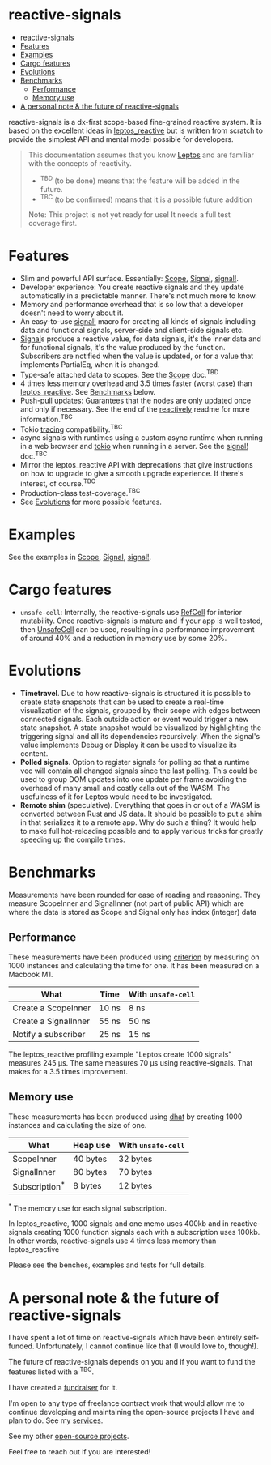 <!-- 
Please don't edit. This document has been generated from "src/readme.tpl.md"
--> 
# reactive-signals

- [reactive-signals](#reactive-signals)
- [Features](#features)
- [Examples](#examples)
- [Cargo features](#cargo-features)
- [Evolutions](#evolutions)
- [Benchmarks](#benchmarks)
    - [Performance](#performance)
    - [Memory use](#memory-use)
- [A personal note & the future of reactive-signals](#a-personal-note-&-the-future-of-reactive-signals)


reactive-signals is a dx-first scope-based fine-grained reactive system. It is based on the excellent ideas in
[leptos_reactive](https://crates.io/crates/leptos_reactive) but is written from scratch to
provide the simplest API and mental model possible for developers.

> This documentation assumes that you know [Leptos](https://crates.io/crates/leptos) and are familiar
> with the concepts of reactivity.
> - <sup>TBD</sup> (to be done) means that the feature will be added in the future.
> - <sup>TBC</sup> (to be confirmed) means that it is a possible future addition
>
> Note: This project is not yet ready for use! It needs a full test coverage first.


# Features

- Slim and powerful API surface. Essentially: [Scope](https://docs.rs/reactive-signals/latest/reactive_signals/scope/scope/struct.Scope.html), [Signal](https://docs.rs/reactive-signals/latest/reactive_signals/signals/struct.Signal.html), [signal!](https://docs.rs/reactive-signals/latest/reactive_signals/macros/macro.signal.html).
- Developer experience: You create reactive signals and they update automatically in a predictable manner.
  There's not much more to know.
- Memory and performance overhead that is so low that a developer doesn't need to worry about it.
- An easy-to-use [signal!](https://docs.rs/reactive-signals/latest/reactive_signals/macros/macro.signal.html) macro for creating all kinds of signals including data and functional signals,
  server-side and client-side signals etc.
- [Signal](https://docs.rs/reactive-signals/latest/reactive_signals/signals/struct.Signal.html)s produce a reactive value, for data signals, it's the inner data and for functional signals,
  it's the value produced by the function. Subscribers are notified when the value is updated,
  or for a value that implements PartialEq, when it is changed.
- Type-safe attached data to scopes. See the [Scope](https://docs.rs/reactive-signals/latest/reactive_signals/scope/scope/struct.Scope.html) doc.<sup>TBD</sup>
- 4 times less memory overhead and 3.5 times faster (worst case) than [leptos_reactive](https://crates.io/crates/leptos_reactive).
  See [Benchmarks](Self#Benchmarks) below.
- Push-pull updates: Guarantees that the nodes are only updated once and only if necessary.
  See the end of the [reactively](https://github.com/modderme123/reactively) readme for more information.<sup>TBC</sup>
- Tokio [tracing](https://crates.io/crates/tracing) compatibility.<sup>TBC</sup>
- async signals with runtimes using a custom async runtime when running in a web browser and
  [tokio](https://crates.io/crates/tokio) when running in a server. See the [signal!](https://docs.rs/reactive-signals/latest/reactive_signals/macros/macro.signal.html) doc.<sup>TBC</sup>
- Mirror the leptos_reactive API with deprecations that give instructions on how to upgrade
  to give a smooth upgrade experience. If there's interest, of course.<sup>TBC</sup>
- Production-class test-coverage.<sup>TBC</sup>
- See [Evolutions](Self#Evolutions) for more possible features.

# Examples

See the examples in [Scope](https://docs.rs/reactive-signals/latest/reactive_signals/scope/scope/struct.Scope.html), [Signal](https://docs.rs/reactive-signals/latest/reactive_signals/signals/struct.Signal.html), [signal!](https://docs.rs/reactive-signals/latest/reactive_signals/macros/macro.signal.html).

# Cargo features

- `unsafe-cell`: Internally, the reactive-signals use [RefCell](https://doc.rust-lang.org/stable/core/cell/struct.RefCell.html) for interior mutability.
  Once reactive-signals is mature and if your app is well tested, then [UnsafeCell](https://doc.rust-lang.org/stable/core/cell/struct.UnsafeCell.html)
  can be used, resulting in a performance improvement of around 40% and a reduction in memory use by some 20%.


# Evolutions

- **Timetravel**. Due to how reactive-signals is structured it is possible to create state snapshots that can
  be used to create a real-time visualization of the signals, grouped by their
  scope with edges between connected signals. Each outside action or event would trigger
  a new state snapshot. A state snapshot would be visualized by highlighting the
  triggering signal and all its dependencies recursively. When the signal's value implements Debug or Display
  it can be used to visualize its content.
- **Polled signals**. Option to register signals for polling so that a runtime vec will contain all changed signals
  since the last polling. This could be used to group DOM updates into one update per frame avoiding
  the overhead of many small and costly calls out of the WASM. The usefulness of it for Leptos would need to be investigated.
- **Remote shim** (speculative). Everything that goes in or out of a WASM is converted between Rust and JS data.
  It should be possible to put a shim in that serializes it to a remote app. Why do such a thing? It would help to make
  full hot-reloading possible and to apply various tricks for greatly speeding up the compile times.


# Benchmarks

Measurements have been rounded for ease of reading and reasoning. They measure ScopeInner and SignalInner
(not part of public API) which are where the data is stored as Scope and Signal only has index (integer) data


## Performance

These measurements have been produced using [criterion](https://crates.io/crates/criterion) by measuring on
1000 instances and calculating the time for one. It has been measured on a Macbook M1.

| What                 | Time  | With `unsafe-cell`
| ---                  | ---   | ---
| Create a ScopeInner  | 10 ns |  8 ns
| Create a SignalInner | 55 ns | 50 ns
| Notify a subscriber  | 25 ns | 15 ns

The leptos_reactive profiling example "Leptos create 1000 signals" measures 245 µs.
The same measures 70 µs using reactive-signals. That makes for a 3.5 times improvement.

## Memory use

These measurements has been produced using [dhat](https://crates.io/crates/dhat) by creating
1000 instances and calculating the size of one.

| What                     | Heap use | With `unsafe-cell`
| ---                      | ---      | ---
| ScopeInner               | 40 bytes | 32 bytes
| SignalInner              | 80 bytes | 70 bytes
| Subscription<sup>*</sup> | 8 bytes  | 12 bytes

<sup>*</sup> The memory use for each signal subscription.

In leptos_reactive, 1000 signals and one memo uses 400kb and
in reactive-signals creating 1000 function signals each with a subscription
uses 100kb. In other words, reactive-signals use 4 times less memory than
leptos_reactive

Please see the benches, examples and tests for full details.


# A personal note & the future of reactive-signals

I have spent a lot of time on reactive-signals which have been entirely self-funded. Unfortunately,
I cannot continue like that (I would love to, though!).

The future of reactive-signals depends on you and if you want to fund the features listed with a <sup>TBC</sup>.

I have created a [fundraiser](https://opencollective.com/human-solutions/projects/reactive-signals) for it.

I'm open to any type of freelance contract work that would allow me to continue
developing and maintaining the open-source projects I have and plan to do.
See my [services](https://human.solutions/services/).

See my other [open-source projects](https://human.solutions/opensource/).

Feel free to reach out if you are interested!

